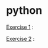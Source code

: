 # python

[Exercise 1](https://github.com/sommedosa/python-exercise1) : 
  
[Exercise 2](https://github.com/sommedosa/python-exercise2) : 

